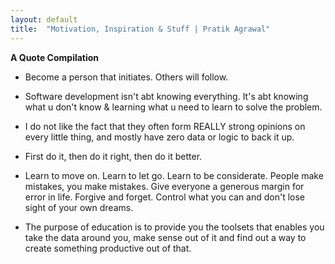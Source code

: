 ```yaml
---
layout: default
title:  "Motivation, Inspiration & Stuff | Pratik Agrawal"
---
```

**__A Quote Compilation__** 


* Become a person that initiates. Others will follow.

* Software development isn't abt knowing everything. It's abt knowing what u don't know & 
learning what u need to learn to solve the problem.

* I do not like the fact that they often form REALLY strong opinions on every little thing, and 
mostly have zero data or logic to back it up.

* First do it, then do it right, then do it better.

* Learn to move on. Learn to let go. Learn to be considerate. People make mistakes, you make 
mistakes. Give everyone a generous margin for error in life. Forgive and forget. Control what 
you can and don't lose sight of your own dreams.

* The purpose of education is to provide you the toolsets that enables you take the data 
around you, make sense out of it and find out a way to create something productive out of 
that.

